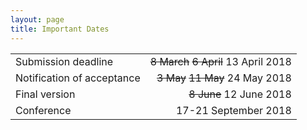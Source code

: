 ```yaml
---
layout: page
title: Important Dates
---
```

|||
|:---|---:|
| Submission deadline  | ~~8 March~~ ~~6 April~~ 13 April 2018 |
| Notification of acceptance | ~~3 May~~ ~~11 May~~ 24 May 2018 |
| Final version | ~~8 June~~ 12 June 2018 |
| Conference | 17-21 September 2018 |


